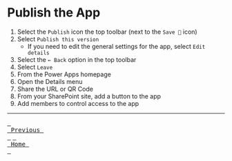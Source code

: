 # Publish the App

1. Select the `Publish` icon the top toolbar (next to the `Save 💾` icon)
2. Select `Publish this version`
    - If you need to edit the general settings for the app, select `Edit details`
3. Select the `← Back` option in the top toolbar
4. Select `Leave`
5. From the Power Apps homepage
6. Open the Details menu
7. Share the URL or QR Code
8. From your SharePoint site, add a button to the app
9. Add members to control access to the app

---

[<kbd> <br> Previous <br> </kbd>][previousLink] [<kbd> <br> Home <br> </kbd>][homeLink]

[previousLink]: https://github.com/odwc-boatingaccess/SOBA-2024-Demo-App/blob/main/sections/testing.md
[homeLink]: https://github.com/odwc-boatingaccess/SOBA-2024-Demo-App/blob/main/README.md
